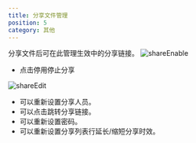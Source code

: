```yaml
---
title: 分享文件管理
position: 5
category: 其他
---
```

分享文件后可在此管理生效中的分享链接。
![shareEnable](/shareEnable.png)
- 点击停用停止分享

![shareEdit](/shareEdit.png)
- 可以重新设置分享人员。
- 可以点击跳转分享链接。
- 可以重新设置密码。
- 可以重新设置分享列表行延长/缩短分享时效。